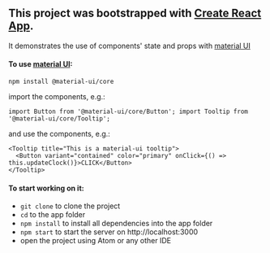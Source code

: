 ## This project was bootstrapped with [Create React App](https://github.com/facebook/create-react-app).

It demonstrates the use of components' state and props with [material UI](https://material-ui.com/)

#### To use [material UI](https://material-ui.com/):

`npm install @material-ui/core`

import the components, e.g.:

`import Button from '@material-ui/core/Button';
import Tooltip from '@material-ui/core/Tooltip';`

and use the components, e.g.:

    <Tooltip title="This is a material-ui tooltip">
      <Button variant="contained" color="primary" onClick={() => this.updateClock()}>CLICK</Button>
    </Tooltip>

#### To start working on it:
- `git clone` to clone the project
- `cd` to the app folder
- `npm install` to install all dependencies into the app folder
- `npm start` to start the server on http://localhost:3000
- open the project using Atom or any other IDE

